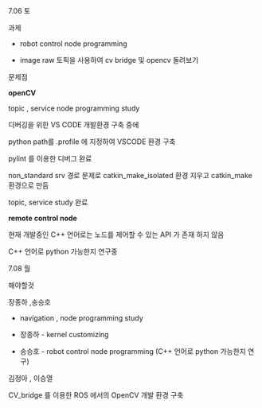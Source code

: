 7.06 토

과제

- robot control node programming

- image raw 토픽을 사용하여 cv bridge 및 opencv 돌려보기



문제점

**openCV**

topic , service node programming study

디버깅을 위한 VS CODE 개발환경 구축 중에 

python path를 .profile 에 지정하여 VSCODE 환경 구축

pylint 를 이용한 디버그 완료

non_standard srv 경로 문제로 catkin_make_isolated 환경 지우고 catkin_make 환경으로 만듬

topic, service study 완료



**remote control node**

현재 개발중인 C++ 언어로는 노드를 제어할 수 있는 API 가 존재 하지 않음

C++ 언어로 python 가능한지 연구중



7.08 월

해야할것

장종하 ,송승호

- navigation , node programming study

- 장종하 - kernel customizing
- 송승호 - robot control node programming (C++ 언어로 python 가능한지 연구)



김정아 , 이승열

CV_bridge 를 이용한 ROS 에서의 OpenCV 개발 환경 구축